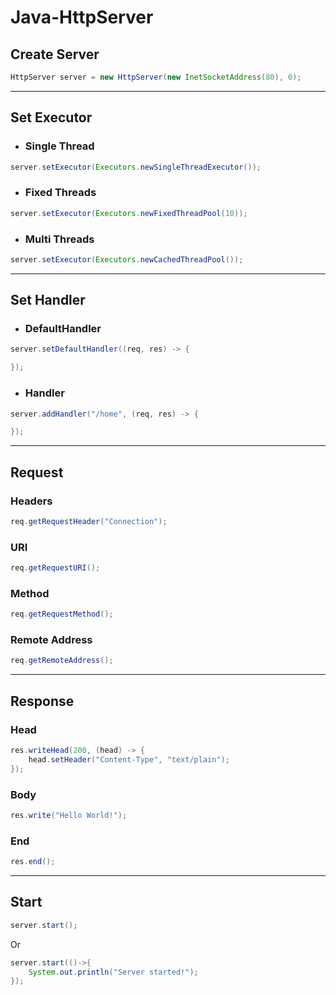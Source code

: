 # Java-HttpServer

## Create Server

```JAVA
HttpServer server = new HttpServer(new InetSocketAddress(80), 0);
```

***

## Set Executor
* ### Single Thread
```JAVA
server.setExecutor(Executors.newSingleThreadExecutor());
```

* ### Fixed Threads
```JAVA
server.setExecutor(Executors.newFixedThreadPool(10));
```
* ### Multi Threads
```JAVA
server.setExecutor(Executors.newCachedThreadPool());
```

***

## Set Handler
* ### DefaultHandler
```JAVA
server.setDefaultHandler((req, res) -> {

});
```
* ### Handler
```JAVA
server.addHandler("/home", (req, res) -> {

});
```

***

## Request
### Headers
```JAVA
req.getRequestHeader("Connection");
```
### URI
```JAVA
req.getRequestURI();
```
### Method
```JAVA
req.getRequestMethod();
```
### Remote Address
```JAVA
req.getRemoteAddress();
```

***

## Response
### Head
```JAVA
res.writeHead(200, (head) -> {
    head.setHeader("Content-Type", "text/plain");
});
```
### Body
```JAVA
res.write("Hello World!");
```
### End
```JAVA
res.end();
```

***

## Start
```JAVA 
server.start(); 
```
Or
```JAVA
server.start(()->{
    System.out.println("Server started!");
});
```
